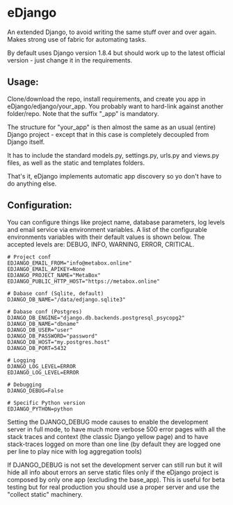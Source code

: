 # eDjango

An extended Django, to avoid writing the same stuff over and over again. Makes strong use of fabric for automating tasks.

By default uses Django version 1.8.4 but should work up to the latest official version - just change it in the requirements.


Usage:
------

Clone/download the repo, install requirements, and create you app in eDjango/edjango/your_app. You probably want to hard-link against another folder/repo. Note that the suffix "_app" is mandatory.


The structure for "your_app" is then almost the same as an usual (entire) Django project - except that in this case is completely decoupled from Django itself.


It has to include the standard models.py, settings.py, urls.py and views.py files, as well as the static and templates folders.

That's it, eDjango implements automatic app discovery so yo don't have to do anything else.


Configuration:
------

You can configure things like project name, database parameters, log levels and email service via environment variables. A list of the configurable environments variables with their default values is shown below. The accepted levels are: DEBUG, INFO, WARNING, ERROR, CRITICAL.


    # Project conf
    EDJANGO_EMAIL_FROM="info@metabox.online"
    EDJANGO_EMAIL_APIKEY=None
    EDJANGO_PROJECT_NAME="MetaBox"
    EDJANGO_PUBLIC_HTTP_HOST="https://metabox.online"

    # Dabase conf (Sqlite, default)
    DJANGO_DB_NAME="/data/edjango.sqlite3"

    # Dabase conf (Postgres)
    DJANGO_DB_ENGINE="django.db.backends.postgresql_psycopg2"
    DJANGO_DB_NAME="dbname"
    DJANGO_DB_USER="user"
    DJANGO_DB_PASSWORD="password"
    DJANGO_DB_HOST="my.postgres.host"
    DJANGO_DB_PORT=5432

    # Logging
    DJANGO_LOG_LEVEL=ERROR
    EDJANGO_LOG_LEVEL=ERROR
	
    # Debugging
    DJANGO_DEBUG=False

    # Specific Python version
    EDJANGO_PYTHON=python

Setting the DJANGO_DEBUG mode causes to enable the development server in full mode, to have much more verbose 500 error pages with all the stack traces and context (the classic Django yellow page) and to have stack-traces logged on more than one line (by default they are logged one per line to play nice with log aggregation tools)

If DJANGO_DEBUG is not set the development server can still run but it will hide all info about errors an serve static files only if the eDjango project is composed by only one app (excluding the base_app). This is useful for beta testing but for real production you should use a proper server and use the "collect static" machinery.



	






